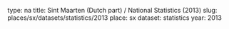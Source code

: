 type: na
title: Sint Maarten (Dutch part) / National Statistics (2013)
slug: places/sx/datasets/statistics/2013
place: sx
dataset: statistics
year: 2013
